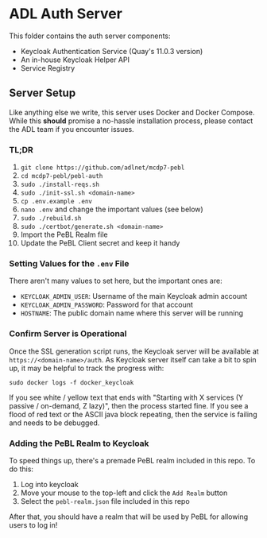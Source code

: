 ADL Auth Server 
==============

This folder contains the auth server components:

- Keycloak Authentication Service (Quay's 11.0.3 version)
- An in-house Keycloak Helper API
- Service Registry

Server Setup
------------

Like anything else we write, this server uses Docker and Docker Compose.  While this **should** promise a no-hassle installation process, please contact the ADL team if you encounter issues.

### TL;DR
1. `git clone https://github.com/adlnet/mcdp7-pebl`
1. `cd mcdp7-pebl/pebl-auth`
1. `sudo ./install-reqs.sh`
1. `sudo ./init-ssl.sh <domain-name>`
1. `cp .env.example .env`
1. `nano .env` and change the important values (see below)
1. `sudo ./rebuild.sh`
1. `sudo ./certbot/generate.sh <domain-name>`
1. Import the PeBL Realm file
1. Update the PeBL Client secret and keep it handy


### Setting Values for the `.env` File
There aren't many values to set here, but the important ones are:
- `KEYCLOAK_ADMIN_USER`: Username of the main Keycloak admin account
- `KEYCLOAK_ADMIN_PASSWORD`: Password for that account
- `HOSTNAME`: The public domain name where this server will be running

### Confirm Server is Operational
Once the SSL generation script runs, the Keycloak server will be available at `https://<domain-name>/auth`.  As Keycloak server itself can take a bit to spin up, it may be helpful to track the progress with:

```
sudo docker logs -f docker_keycloak
```

If you see white / yellow text that ends with "Starting with X services (Y passive / on-demand, Z lazy)", then the process started fine.
If you see a flood of red text or the ASCII java block repeating, then the service is failing and needs to be debugged.

### Adding the PeBL Realm to Keycloak

To speed things up, there's a premade PeBL realm included in this repo.  To do this:

1. Log into keycloak 
1. Move your mouse to the top-left and click the `Add Realm` button
1. Select the `pebl-realm.json` file included in this repo

After that, you should have a realm that will be used by PeBL for allowing users to log in!
